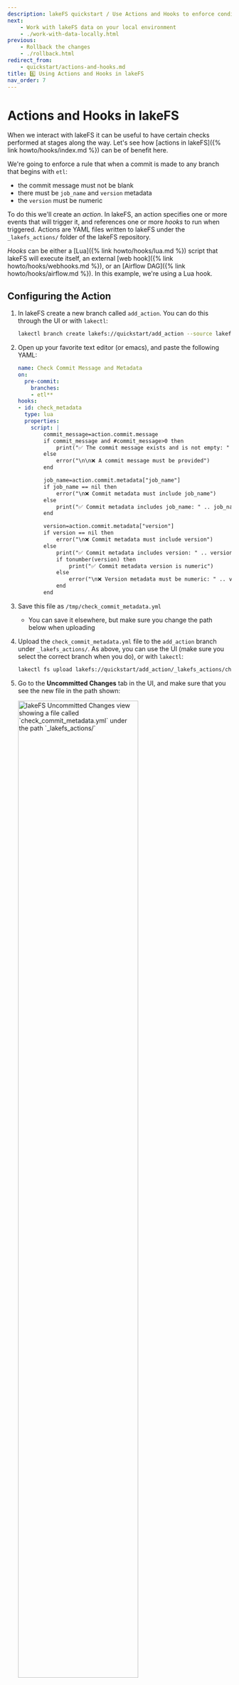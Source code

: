 ```yaml
---
description: lakeFS quickstart / Use Actions and Hooks to enforce conditions when committing and merging changes
next:
    - Work with lakeFS data on your local environment
    - ./work-with-data-locally.html
previous:
    - Rollback the changes
    - ./rollback.html
redirect_from:
    - quickstart/actions-and-hooks.md
title: 6️⃣ Using Actions and Hooks in lakeFS
nav_order: 7
---
```



# Actions and Hooks in lakeFS

When we interact with lakeFS it can be useful to have certain checks performed at stages along the way. Let's see how [actions in lakeFS]({% link howto/hooks/index.md %}) can be of benefit here. 

We're going to enforce a rule that when a commit is made to any branch that begins with `etl`: 

* the commit message must not be blank
* there must be `job_name` and `version` metadata
* the `version` must be numeric

To do this we'll create an _action_. In lakeFS, an action specifies one or more events that will trigger it, and references one or more _hooks_ to run when triggered. Actions are YAML files written to lakeFS under the `_lakefs_actions/` folder of the lakeFS repository.

_Hooks_ can be either a [Lua]({% link howto/hooks/lua.md %}) script that lakeFS will execute itself, an external [web hook]({% link howto/hooks/webhooks.md %}), or an [Airflow DAG]({% link howto/hooks/airflow.md %}). In this example, we're using a Lua hook.

## Configuring the Action

1. In lakeFS create a new branch called `add_action`. You can do this through the UI or with `lakectl`: 

    ```bash
    lakectl branch create lakefs://quickstart/add_action --source lakefs://quickstart/main
    ```

2. Open up your favorite text editor (or emacs), and paste the following YAML: 

   ```yaml
   name: Check Commit Message and Metadata
   on:
     pre-commit:
       branches:
       - etl**
   hooks:
   - id: check_metadata
     type: lua
     properties:
       script: |
           commit_message=action.commit.message
           if commit_message and #commit_message>0 then
               print("✅ The commit message exists and is not empty: " .. commit_message)
           else
               error("\n\n❌ A commit message must be provided")
           end
   
           job_name=action.commit.metadata["job_name"]
           if job_name == nil then
               error("\n❌ Commit metadata must include job_name")
           else
               print("✅ Commit metadata includes job_name: " .. job_name)
           end
   
           version=action.commit.metadata["version"]
           if version == nil then
               error("\n❌ Commit metadata must include version")
           else
               print("✅ Commit metadata includes version: " .. version)
               if tonumber(version) then
                   print("✅ Commit metadata version is numeric")
               else
                   error("\n❌ Version metadata must be numeric: " .. version)
               end
           end
   ```

3. Save this file as `/tmp/check_commit_metadata.yml`

    * You can save it elsewhere, but make sure you change the path below when uploading

4. Upload the `check_commit_metadata.yml` file to the `add_action` branch under `_lakefs_actions/`. As above, you can use the UI (make sure you select the correct branch when you do), or with `lakectl`:

    ```bash
    lakectl fs upload lakefs://quickstart/add_action/_lakefs_actions/check_commit_metadata.yml --source /tmp/check_commit_metadata.yml
    ```

5. Go to the **Uncommitted Changes** tab in the UI, and make sure that you see the new file in the path shown: 

    <img width="75%" src="{{ site.baseurl }}/assets/img/quickstart/hooks-00.png" alt="lakeFS Uncommitted Changes view showing a file called `check_commit_metadata.yml` under the path `_lakefs_actions/`" class="quickstart"/>

    Click **Commit Changes** and enter a suitable message to commit this new file to the branch. 

6. Now we'll merge this new branch into `main`. From the **Compare** tab in the UI compare the `main` branch with `add_action` and click **Merge**

    <img width="75%" src="{{ site.baseurl }}/assets/img/quickstart/hooks-01.png" alt="lakeFS Compare view showing the difference between `main` and `add_action` branches" class="quickstart"/>

## Testing the Action

Let's remind ourselves what the rules are that the action is going to enforce. 

> When a commit is made to any branch that begins with `etl`: 

> * the commit message must not be blank
> * there must be `job_name` and `version` metadata
> * the `version` must be numeric

We'll start by creating a branch that's going to match the `etl` pattern, and then go ahead and commit a change and see how the action works. 

1. Create a new branch (see above instructions on how to do this if necessary) called `etl_20230504`. Make sure you use `main` as the source branch. 

    In your new branch you should see the action that you created and merged above: 

    <img width="75%" src="{{ site.baseurl }}/assets/img/quickstart/hooks-02.png" alt="lakeFS branch etl_20230504 with object /_lakefs_actions/check_commit_metadata.yml" class="quickstart"/>

1. To simulate an ETL job we'll use the built-in DuckDB editor to run some SQL and write the result back to the lakeFS branch. 

    Open the `lakes.parquet` file on the `etl_20230504` branch from the **Objects** tab. Replace the SQL statement with the following: 

    ```sql
    COPY (
        WITH src AS (
            SELECT lake_name, country, depth_m,
                RANK() OVER ( ORDER BY depth_m DESC) AS lake_rank
            FROM READ_PARQUET('lakefs://quickstart/etl_20230504/lakes.parquet'))
        SELECT * FROM SRC WHERE lake_rank <= 10
    ) TO 'lakefs://quickstart/etl_20230504/top10_lakes.parquet'    
    ```

1. Head to the **Uncommitted Changes** tab in the UI and notice that there is now a file called `top10_lakes.parquet` waiting to be committed. 

    <img width="75%" src="{{ site.baseurl }}/assets/img/quickstart/hooks-03.png" alt="lakeFS branch etl_20230504 with uncommitted file top10_lakes.parquet" class="quickstart"/>

    Now we're ready to start trying out the commit rules, and seeing what happens if we violate them.
    
1. Click on **Commit Changes**, leave the _Commit message_ blank, and click **Commit Changes** to confirm. 

    Note that the commit fails because the hook did not succeed
    
    `pre-commit hook aborted`
    
    with the output from the hook's code displayed

    `❌ A commit message must be provided`

    <img width="75%" src="{{ site.baseurl }}/assets/img/quickstart/hooks-04.png" alt="lakeFS blocking an attempt to commit with no commit message" class="quickstart"/>

1. Do the same as the previous step, but provide a message this time: 

    <img width="75%" src="{{ site.baseurl }}/assets/img/quickstart/hooks-05.png" alt="A commit to lakeFS with commit message in place" class="quickstart"/>

    The commit still fails as we need to include metadata too, which is what the error tells us

    `❌ Commit metadata must include job_name`

1. Repeat the **Commit Changes** dialog and use the **Add Metadata field** to add the required metadata: 

    <img width="75%" src="{{ site.baseurl }}/assets/img/quickstart/hooks-06.png" alt="A commit to lakeFS with commit message and metadata in place" class="quickstart"/>

    We're almost there, but this still fails (as it should), since the version is not entirely numeric but includes `v` and `ß`: 

    `❌ Version metadata must be numeric: v1.00ß`

    Repeat the commit attempt specify the version as `1.00` this time, and rejoice as the commit succeeds

    <img width="75%" src="{{ site.baseurl }}/assets/img/quickstart/hooks-07.png" alt="Commit history in lakeFS showing that the commit met the rules set by the action and completed successfully." class="quickstart"/>

---

You can view the history of all action runs from the **Action** tab: 

<img width="75%" src="{{ site.baseurl }}/assets/img/quickstart/hooks-08.png" alt="Action run history in lakeFS" class="quickstart"/>

